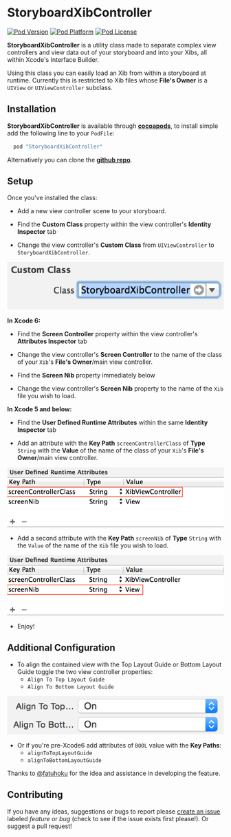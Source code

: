 StoryboardXibController
===

[![Pod Version](http://img.shields.io/cocoapods/v/StoryboardXibController.svg?style=flat)](http://cocoadocs.org/docsets/StoryboardXibController/)
[![Pod Platform](http://img.shields.io/cocoapods/p/StoryboardXibController.svg?style=flat)](http://cocoadocs.org/docsets/StoryboardXibController/)
[![Pod License](http://img.shields.io/cocoapods/l/StoryboardXibController.svg?style=flat)](http://cocoadocs.org/docsets/StoryboardXibController/)

**StoryboardXibController** is a utility class made to separate complex view controllers and view data out of your storyboard and into your Xibs, all within Xcode's Interface Builder.

Using this class you can easily load an Xib from within a storyboard at runtime. Currently this is restricted to Xib files whose **File's Owner** is a `UIView` or `UIViewController` subclass.

Installation
---
**StoryboardXibController** is available through **[cocoapods](http://cocoapods.org)**, to install simple add the following line to your `PodFile`:

``` ruby
  pod "StoryboardXibController"
```

Alternatively you can clone the **[github repo](https://github.com/Codecademy/StoryboardXibController)**.

Setup
---
Once you've installed the class:

* Add a new view controller scene to your storyboard. 

* Find the **Custom Class** property within the view controller's **Identity Inspector** tab

* Change the view controller's **Custom Class** from `UIViewController` to `StoryboardXibController`.

![Custom Class](https://github.com/Codecademy/StoryboardXibController/blob/master/README/Class.png?raw=true)

**In Xcode 6:**

* Find the **Screen Controller** property within the view controller's **Attributes Inspector** tab

* Change the view controller's **Screen Controller** to the name of the class of your `Xib`'s **File's Owner**/main view controller.

* Find the **Screen Nib** property immediately below

* Change the view controller's **Screen Nib** property to the name of the `Xib` file you wish to load.

**In Xcode 5 and below:**
 
* Find the **User Defined Runtime Attributes** within the same **Identity Inspector** tab

* Add an attribute with the **Key Path** `screenControllerClass` of **Type** `String` with the **Value** of the name of the class of your `Xib`'s **File's Owner**/main view controller.

![screenControllerClass](https://github.com/Codecademy/StoryboardXibController/blob/master/README/AttributeScreenControllerClass.png?raw=true)

* Add a second attribute with the **Key Path** `screenNib` of **Type** `String` with the `Value` of the name of the `Xib` file you wish to load.

![screenNib](https://github.com/Codecademy/StoryboardXibController/blob/master/README/AttributeScreenNib.png?raw=true)

* Enjoy!

Additional Configuration
---
* To align the contained view with the Top Layout Guide or Bottom Layout Guide toggle the two view controller properties:
	* `Align To Top Layout Guide`
	* `Align To Bottom Layout Guide`
	
![screenAlignToLayoutGuide](https://github.com/Codecademy/StoryboardXibController/blob/master/README/AttributesAlignToGuides.png?raw=true)

* Or if you're pre-Xcode6 add attributes of `BOOL` value with the **Key Paths**:
	* `alignToTopLayoutGuide`
	* `alignToBottomLayoutGuide`

Thanks to [@fatuhoku](https://github.com/fatuhoku) for the idea and assistance in developing the feature.


Contributing
---
If you have any ideas, suggestions or bugs to report please [create an issue](https://github.com/Codecademy/StoryboardXibController/issues/new) labeled *feature* or *bug* (check to see if the issue exists first please!). Or suggest a pull request!
